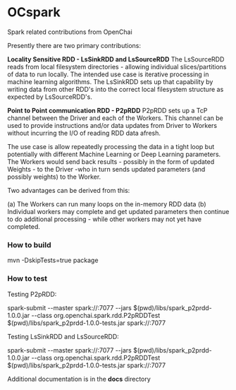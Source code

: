 # OCspark 
Spark related contributions from OpenChai

Presently there are two primary contributions:  

<b>Locality Sensitive RDD - LsSinkRDD and LsSourceRDD</b>
The LsSourceRDD reads from local filesystem directories - allowing individual slices/partitions of data to run locally. The intended use case is iterative processing in machine learning algorithms.
The LsSinkRDD sets up that capability by writing data from other RDD's into the correct local filesystem structure as expected by LsSourceRDD's.

<b>Point to Point communication RDD - P2pRDD</b>
P2pRDD sets up a TcP channel between the Driver and each of the Workers. This channel can be used to provide instructions and/or data updates from Driver to Workers without incurring the I/O of reading RDD data afresh. 

The use case is allow repeatedly processing the data in a tight loop but potentially with different Machine Learning or Deep Learning parameters. The Workers would send back results - possibly in the form of updated Weights - to the Driver -who in turn sends updated parameters (and possibly weights) to the Worker.  

Two advantages can be derived from this:

(a) The Workers can run many loops on the in-memory RDD data
(b) Individual workers may complete and get updated parameters then continue to do additional processing - while other workers may not yet have completed.


<h3> How to build</h3>
mvn -DskipTests=true package

<h3> How to test </h3>
Testing P2pRDD:

spark-submit --master spark://<host>:7077 --jars $(pwd)/libs/spark_p2prdd-1.0.0.jar --class org.openchai.spark.rdd.P2pRDDTest $(pwd)/libs/spark_p2prdd-1.0.0-tests.jar spark://<host>:7077

Testing LsSinkRDD and LsSourceRDD:

spark-submit --master spark://<host>:7077 --jars $(pwd)/libs/spark_p2prdd-1.0.0.jar --class org.openchai.spark.rdd.P2pRDDTest $(pwd)/libs/spark_p2prdd-1.0.0-tests.jar spark://<host>:7077

Additional documentation is in the <b>docs</b> directory
